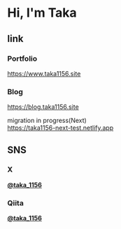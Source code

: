 # Hi, I'm Taka

<!-- <img src="https://taka1156-backend.vercel.app/api/v1/date.svg" width="80%"> --> 
<!-- <img src="https://taka1156-backend.vercel.app/api/v1/visiter.svg?color=tomato" width="50%"> --> 
<!-- <img src="https://taka1156-backend.vercel.app/api/v1/github.svg?account=taka1156&bgcolor=none" width="80%"> --> 

## link
### Portfolio
<a href="https://www.taka1156.site">https://www.taka1156.site</a>

### Blog

https://blog.taka1156.site

migration in progress(Next)  
https://taka1156-next-test.netlify.app


## SNS
### X
**[@taka_1156](https://twitter.com/taka_1156)**

### Qiita
**[@taka_1156](https://qiita.com/taka_1156)**
